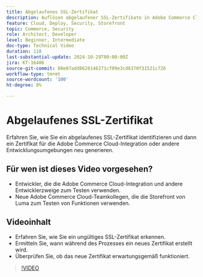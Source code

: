 ```yaml
---
title: Abgelaufenes SSL-Zertifikat
description: Auflösen abgelaufener SSL-Zertifikate in Adobe Commerce Cloud-Integrationsumgebungen.
feature: Cloud, Deploy, Security, Storefront
topic: Commerce, Security
role: Architect, Developer
level: Beginner, Intermediate
doc-type: Technical Video
duration: 118
last-substantial-update: 2024-10-29T00:00:00Z
jira: KT-16406
source-git-commit: 08e07add8628146271cf09e3cd6370f31521c726
workflow-type: tm+mt
source-wordcount: '100'
ht-degree: 0%

---
```



# Abgelaufenes SSL-Zertifikat

Erfahren Sie, wie Sie ein abgelaufenes SSL-Zertifikat identifizieren und dann ein Zertifikat für die Adobe Commerce Cloud-Integration oder andere Entwicklungsumgebungen neu generieren.

## Für wen ist dieses Video vorgesehen?

- Entwickler, die die Adobe Commerce Cloud-Integration und andere Entwicklerzweige zum Testen verwenden.
- Neue Adobe Commerce Cloud-Teamkollegen, die die Storefront von Luma zum Testen von Funktionen verwenden.

## Videoinhalt

- Erfahren Sie, wie Sie ein ungültiges SSL-Zertifikat erkennen.
- Ermitteln Sie, wann während des Prozesses ein neues Zertifikat erstellt wird.
- Überprüfen Sie, ob das neue Zertifikat erwartungsgemäß funktioniert. &#x200B;

>[!VIDEO](https://video.tv.adobe.com/v/3435751?learn=on)
